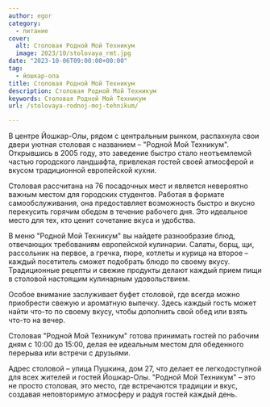 ```yaml
---
author: egor
category:
  - питание
cover:
  alt: Столовая Родной Мой Техникум
  image: 2023/10/stolovaya_rmt.jpg
date: "2023-10-06T09:00:00+00:00"
tag:
  - йошкар-ола
title: Столовая Родной Мой Техникум
description: Столовая Родной Мой Техникум
keywords: Столовая Родной Мой Техникум
url: /stolovaya-rodnoj-moj-tehnikum/

---
```

В центре Йошкар-Олы, рядом с центральным рынком, распахнула свои двери уютная столовая с названием – "Родной Мой Техникум". Открывшись в 2005 году, это заведение быстро стало неотъемлемой частью городского ландшафта, привлекая гостей своей атмосферой и вкусом традиционной европейской кухни.

Столовая рассчитана на 76 посадочных мест и является невероятно важным местом для городских студентов. Работая в формате самообслуживания, она предоставляет возможность быстро и вкусно перекусить горячим обедом в течение рабочего дня. Это идеальное место для тех, кто ценит сочетание вкуса и удобства.

В меню "Родной Мой Техникум" вы найдете разнообразие блюд, отвечающих требованиям европейской кулинарии. Салаты, борщ, щи, рассольник на первое, а гречка, пюре, котлеты и курица на второе – каждый посетитель сможет подобрать блюдо по своему вкусу. Традиционные рецепты и свежие продукты делают каждый прием пищи в столовой настоящим кулинарным удовольствием.

Особое внимание заслуживает буфет столовой, где всегда можно приобрести свежую и ароматную выпечку. Здесь каждый гость может найти что-то по своему вкусу, чтобы дополнить свой обед или взять что-то на вечер.

Столовая "Родной Мой Техникум" готова принимать гостей по рабочим дням с 10:00 до 15:00, делая ее идеальным местом для обеденного перерыва или встречи с друзьями.

Адрес столовой – улица Пушкина, дом 27, что делает ее легкодоступной для всех жителей и гостей Йошкар-Олы. "Родной Мой Техникум" – это не просто столовая, это место, где встречаются традиции и вкус, создавая неповторимую атмосферу и радуя гостей каждый день.
